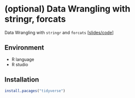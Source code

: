 # (optional) Data Wrangling with stringr, forcats

Data Wrangling with `stringr` and `forcats` [[slides/code](https://zhenyuanlu.com/slides/t07DataWrg_sf.pdf)]

## Environment

- R language
- R studio


## Installation

```r
install.pacages("tidyverse")
```
